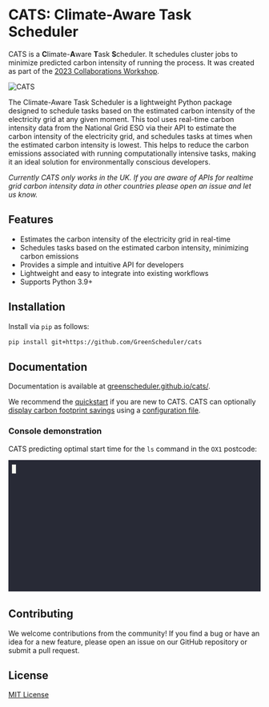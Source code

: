 # CATS: **C**limate-**A**ware **T**ask **S**cheduler

CATS is a **C**limate-**A**ware **T**ask **S**cheduler. It schedules cluster jobs to minimize predicted carbon intensity of running the process. It was created as part of the [2023 Collaborations Workshop](https://software.ac.uk/cw23).

![CATS](https://i.imgur.com/QvbPDm7.png)

The Climate-Aware Task Scheduler is a lightweight Python package designed to schedule tasks based on the estimated carbon intensity of the electricity grid at any given moment. This tool uses real-time carbon intensity data from the National Grid ESO via their API to estimate the carbon intensity of the electricity grid, and schedules tasks at times when the estimated carbon intensity is lowest. This helps to reduce the carbon emissions associated with running computationally intensive tasks, making it an ideal solution for environmentally conscious developers.

*Currently CATS only works in the UK. If you are aware of APIs for realtime grid carbon intensity data in other countries please open an issue and let us know.*

## Features

- Estimates the carbon intensity of the electricity grid in real-time
- Schedules tasks based on the estimated carbon intensity, minimizing carbon emissions
- Provides a simple and intuitive API for developers
- Lightweight and easy to integrate into existing workflows
- Supports Python 3.9+

## Installation

Install via `pip` as follows:

```bash
pip install git+https://github.com/GreenScheduler/cats
```

## Documentation

Documentation is available at [greenscheduler.github.io/cats/](https://greenscheduler.github.io/cats/).

We recommend the
[quickstart](https://greenscheduler.github.io/cats/quickstart.html#basic-usage)
if you are new to CATS. CATS can optionally [display carbon footprint
savings](https://greenscheduler.github.io/cats/quickstart.html#displaying-carbon-footprint-estimates)
using a [configuration file](cats/config.yml).

### Console demonstration
CATS predicting optimal start time for the `ls` command in the `OX1` postcode:

![CATS animated usage example](cats.gif)

## Contributing

We welcome contributions from the community! If you find a bug or have an idea for a new feature, please open an issue on our GitHub repository or submit a pull request.

## License

[MIT License](https://github.com/GreenScheduler/cats/blob/main/LICENSE)
